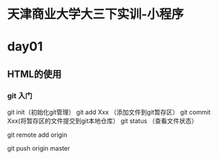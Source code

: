 # 天津商业大学大三下实训-小程序

# day01

## HTML的使用

### git 入门

git init（初始化git管理）
git add Xxx （添加文件到git暂存区）
git commit Xxx(将暂存区的文件提交到git本地仓库）
git status （查看文件状态）

git remote add origin  <url>

git push origin master 


